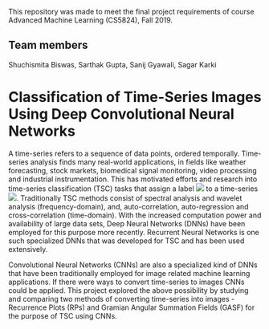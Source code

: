 This repository was made to meet the final project requirements of course Advanced Machine Learning (CS5824), Fall 2019.

## Team members
Shuchismita Biswas, Sarthak Gupta, Sanij Gyawali, Sagar Karki

# Classification of Time-Series Images Using Deep Convolutional Neural Networks
A time-series refers to a sequence of data points, ordered temporally. Time-series analysis finds many real-world applications, in fields like weather forecasting, stock markets, biomedical signal monitoring, video processing and industrial instrumentation. This has motivated efforts and research into time-series classification (TSC) tasks that assign a label <img src="https://latex.codecogs.com/svg.latex?\Large&space;y_n}"/> to a time-series <img src="https://latex.codecogs.com/svg.latex?\Large&space;x_n}"/>. Traditionally TSC methods consist of spectral analysis and wavelet analysis (frequency-domain), and, auto-correlation, auto-regression and cross-correlation (time-domain). With the increased computation power and availability of large data sets, Deep Neural Networks (DNNs) have been employed for this purpose more recently. Recurrent Neural Networks is one such specialized DNNs that was developed for TSC and has been used extensively.

Convolutional Neural Networks (CNNs) are also a specialized kind of DNNs that have been traditionally employed for image related machine learning applications. If there were ways to convert time-series to images CNNs could be applied. This project explored the above possibility by studying and comparing two methods of converting time-series into images - Recurrence Plots (RPs) and Gramian Angular Summation Fields (GASF) for the purpose of TSC using CNNs.
